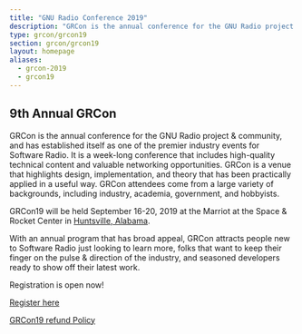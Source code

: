 ```yaml
---
title: "GNU Radio Conference 2019"
description: "GRCon is the annual conference for the GNU Radio project & community, and has established itself as one of the premier industry events for Software Radio."
type: grcon/grcon19
section: grcon/grcon19
layout: homepage
aliases:
  - grcon-2019
  - grcon19
---
```


## 9th Annual GRCon

GRCon is the annual conference for the GNU Radio project & community, and has established itself as one of the premier industry events for Software Radio. It is a week-long conference that includes high-quality technical content and valuable networking opportunities. GRCon is a venue that highlights design, implementation, and theory that has been practically applied in a useful way. GRCon attendees come from a large variety of backgrounds, including industry, academia, government, and hobbyists.

GRCon19 will be held September 16-20, 2019 at the Marriot at the Space & Rocket Center in [Huntsville, Alabama](huntsville).

With an annual program that has broad appeal, GRCon attracts people new to Software Radio just looking to learn more, folks that want to keep their finger on the pulse & direction of the industry, and seasoned developers ready to show off their latest work.

Registration is open now!

<a class="btn btn-secondary" href="https://tickets.gnuradio.org/grcon19/">Register here</a>

[GRCon19 refund Policy](refunds)
